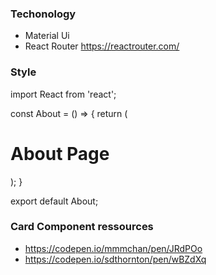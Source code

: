 ### Techonology

- Material Ui
- React Router https://reactrouter.com/

### Style

import React from 'react';

const About = () => {
return (

<div className='About__name'>
<h1>About Page</h1>
</div>
);
}

export default About;

### Card Component ressources

- https://codepen.io/mmmchan/pen/JRdPOo
- https://codepen.io/sdthornton/pen/wBZdXq

